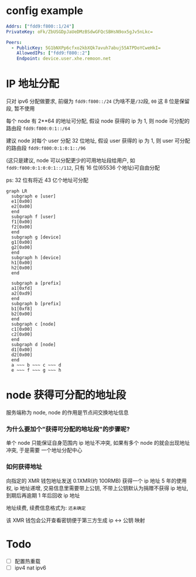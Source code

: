 # config example

```yaml
Addrs: ["fdd9:f800::1/24"]
PrivateKey: oFk/ZbUSGDpJaUeDMzBSdwGFQcSBHsN9ox5gJv5nLkc=

Peers:
  - PublicKey: 5G1bNXPp6cfxo2kbXQk7avuh7abuj55ATPDoYCweHkI=
    AllowedIPs: ["fdd9:f800::2"]
    Endpoint: device.user.xhe.remoon.net
```

# IP 地址分配

只对 ipv6 分配做要求, 前缀为 `fdd9:f800::/24` (为啥不是`/32`段, `00` 这 8 位是保留段, 暂不使用

每个 node 有 2\*\*64 的地址可分配, 假设 node 获得的 ip 为 1, 则 node 可分配的路由段 `fdd9:f800:0:1::/64`

建议 node 对每个 user 分配 32 位地址, 假设 user 获得的 ip 为 1, 则 user 可分配的路由段 `fdd9:f800:0:1:0:1::/96`

(这只是建议, node 可以分配更少的可用地址段给用户, 如 `fdd9:f800:0:1:0:0:1::/112`, 只有 16 位(65536 个地址)可自由分配

ps: 32 位有将近 43 亿个地址可分配

```mermaid
graph LR
  subgraph e [user]
  e1[0x00]
  e2[0x00]
  end
  subgraph f [user]
  f1[0x00]
  f2[0x00]
  end
  subgraph g [device]
  g1[0x00]
  g2[0x00]
  end
  subgraph h [device]
  h1[0x00]
  h2[0x00]
  end

  subgraph a [prefix]
  a1[0xfd]
  a2[0xd9]
  end
  subgraph b [prefix]
  b1[0xf8]
  b2[0x00]
  end
  subgraph c [node]
  c1[0x00]
  c2[0x00]
  end
  subgraph d [node]
  d1[0x00]
  d2[0x00]
  end
  a ~~~ b ~~~ c ~~~ d
  e ~~~ f ~~~ g ~~~ h
```

# node 获得可分配的地址段

服务端称为 node, node 的作用是节点间交换地址信息

### 为什么要加个"获得可分配的地址段"的步骤呢?

单个 node 只能保证自身范围内 ip 地址不冲突, 如果有多个 node 的就会出现地址冲突, 于是需要
一个地址分配中心

### 如何获得地址

向指定的 XMR 钱包地址发送 0.1XMR(约 100RMB) 获得一个 ip 地址 5 年的使用权, ip 地址递增,
交易信息里需要带上公钥, 不带上公钥默认为捐赠不获得 ip 地址, 到期后再逾期 1 年后回收 ip 地址

地址续费, 续费信息格式为: `还未确定`

该 XMR 钱包会公开查看密钥便于第三方生成 ip <-> 公钥 映射

# Todo

- [ ] 配置热重载
- [ ] ipv4 nat ipv6
